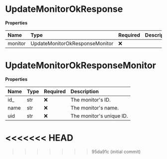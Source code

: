 # UpdateMonitorOkResponse

**Properties**

| Name    | Type                           | Required | Description |
| :------ | :----------------------------- | :------- | :---------- |
| monitor | UpdateMonitorOkResponseMonitor | ❌       |             |

# UpdateMonitorOkResponseMonitor

**Properties**

| Name | Type | Required | Description              |
| :--- | :--- | :------- | :----------------------- |
| id\_ | str  | ❌       | The monitor's ID.        |
| name | str  | ❌       | The monitor's name.      |
| uid  | str  | ❌       | The monitor's unique ID. |
<<<<<<< HEAD
=======

<!-- This file was generated by liblab | https://liblab.com/ -->
>>>>>>> 95da91c (initial commit)
